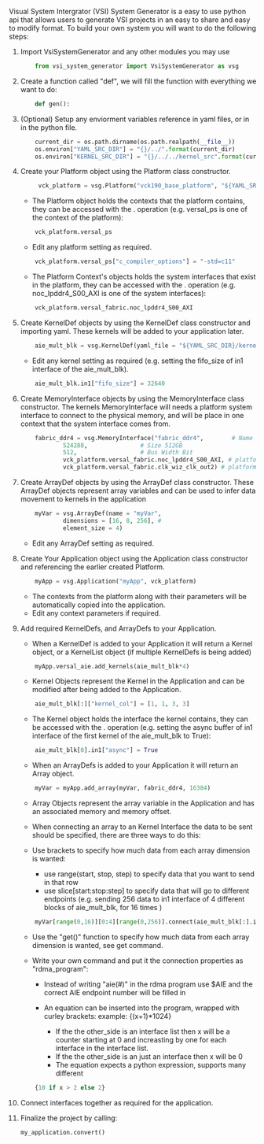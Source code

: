 Visual System Intergrator (VSI) System Generator is a easy to use python api that allows users to generate VSI projects in an easy to share and easy to modify format. To build your own system you will want to do the following steps:

1. Import VsiSystemGenerator and any other modules you may use

    ```python
        from vsi_system_generator import VsiSystemGenerator as vsg
    ```

1. Create a function called "def", we will fill the function with everything we want to do:

    ```python
        def gen():
    ```

2. (Optional) Setup any enviorment variables reference in yaml files, or in in the python file.

    ```python
        current_dir = os.path.dirname(os.path.realpath(__file__))
        os.environ["YAML_SRC_DIR"] = "{}/../".format(current_dir)
        os.environ["KERNEL_SRC_DIR"] = "{}/../../kernel_src".format(current_dir)
    ```
3. Create your Platform object using the Platform class constructor.

    ```python
         vck_platform = vsg.Platform("vck190_base_platform", "${YAML_SRC_DIR}/platform/vck190_base_platform.yaml")
    ```

    * The Platform object holds the contexts that the platform contains, they can be accessed with the . operation (e.g. versal_ps is one of the context of the platform):

    ```python
        vck_platform.versal_ps
    ```


   * Edit any platform setting as required.

    ```python
        vck_platform.versal_ps["c_compiler_options"] = "-std=c11"
    ```

   * The Platform Context's objects holds the system interfaces that exist in the platform, they can be accessed with the . operation (e.g. noc_lpddr4_S00_AXI is one of the system interfaces):

    ```python
        vck_platform.versal_fabric.noc_lpddr4_S00_AXI
    ```

4. Create KernelDef objects by using the KernelDef class constructor and importing yaml. These kernels will be added to your application later.

    ```python
        aie_mult_blk = vsg.KernelDef(yaml_file = "${YAML_SRC_DIR}/kernels/aie_mult.yaml")
    ```

   * Edit any kernel setting as required (e.g. setting the fifo_size of in1 interface of the aie_mult_blk).

    ```python
        aie_mult_blk.in1["fifo_size"] = 32640
    ```

5. Create MemoryInterface objects by using the MemoryInterface class constructor. The kernels MemoryInterface will needs a platform system interface to connect to the physical memory, and will be place in one context that the system interface comes from.

    ```python
        fabric_ddr4 = vsg.MemoryInterface("fabric_ddr4",        # Name
                524288,               # Size 512GB
                512,                  # Bus Width Bit
                vck_platform.versal_fabric.noc_lpddr4_S00_AXI, # platform interface
                vck_platform.versal_fabric.clk_wiz_clk_out2) # platform clock
    ```


1. Create ArrayDef objects by using the ArrayDef class constructor. These ArrayDef objects represent array variables and can be used to infer data movement to kernels in the application

    ```python
        myVar = vsg.ArrayDef(name = "myVar",
                dimensions = [16, 8, 256], #
                element_size = 4)
    ```


   * Edit any ArrayDef setting as required.

1. Create Your Application object using the Application class constructor and referencing the earlier created Platform.

    ```python
        myApp = vsg.Application("myApp", vck_platform)
    ```

   * The contexts from the platform along with their parameters will be automatically copied into the application.
   * Edit any context parameters if required.

1. Add required KernelDefs, and ArrayDefs to your Application.

      * When a KernelDef is added to your Application it will return a Kernel object, or a KernelList object (if multiple KernelDefs is being added)

    ```python
        myApp.versal_aie.add_kernels(aie_mult_blk*4)
    ```

      * Kernel Objects represent the Kernel in the Application and can be modified after being added to the Application.

    ```python
        aie_mult_blk[:]["kernel_col"] = [1, 1, 3, 3]
    ```


      * The Kernel object holds the interface the kernel contains, they can be accessed with the . operation (e.g. setting the async buffer of in1 interface of the first kernel of the aie_mult_blk to True):

    ```python
        aie_mult_blk[0].in1["async"] = True
    ```

      * When an ArrayDefs is added to your Application it will return an Array object.

    ```python
        myVar = myApp.add_array(myVar, fabric_ddr4, 16384)
    ```

    * Array Objects represent the array variable in the Application and has an associated memory and memory offset.
    * When connecting an array to an Kernel Interface the data to be sent should be specified, there are three ways to do this:

    * Use brackets to specify how much data from each array dimension is wanted:

        * use range(start, stop, step) to specify data that you want to send in that row
        * use slice[start:stop:step] to specify data that will go to different endpoints (e.g. sending 256 data to in1 interface of 4 different blocks of aie_mult_blk, for 16 times )

    ```python
        myVar[range(0,16)][0:4][range(0,256)].connect(aie_mult_blk[:].in1)
    ```

    * Use the "get()" function to specify how much data from each array dimension is wanted, see get command.
    * Write your own command and put it the connection properties as "rdma_program":

        * Instead of writing "aie(#)" in the rdma program use $AIE and the correct AIE endpoint number will be filled in
        * An equation can be inserted into the program, wrapped with curley brackets: example: {(x+1)*1024}

            * If the the other_side is an interface list then x will be a counter starting at 0 and increasting by one for each interface in the interface list.
            * If the the other_side is an just an interface then x will be 0
            * The equation expects a python expression, supports many different

    ```python
        {10 if x > 2 else 2}
    ```

1. Connect interfaces together as required for the application.
1. Finalize the project by calling:

    ```python
    my_application.convert()
    ```

